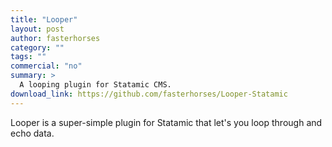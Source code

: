 ```yaml
---
title: "Looper"
layout: post
author: fasterhorses
category: ""
tags: ""
commercial: "no"
summary: >
  A looping plugin for Statamic CMS.
download_link: https://github.com/fasterhorses/Looper-Statamic
---
```

Looper is a super-simple plugin for Statamic that let's you loop through and echo data.
